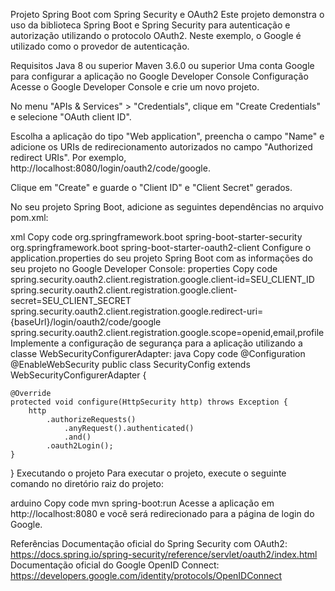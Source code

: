Projeto Spring Boot com Spring Security e OAuth2
Este projeto demonstra o uso da biblioteca Spring Boot e Spring Security para autenticação e autorização utilizando o protocolo OAuth2. Neste exemplo, o Google é utilizado como o provedor de autenticação.

Requisitos
Java 8 ou superior
Maven 3.6.0 ou superior
Uma conta Google para configurar a aplicação no Google Developer Console
Configuração
Acesse o Google Developer Console e crie um novo projeto.

No menu "APIs & Services" > "Credentials", clique em "Create Credentials" e selecione "OAuth client ID".

Escolha a aplicação do tipo "Web application", preencha o campo "Name" e adicione os URIs de redirecionamento autorizados no campo "Authorized redirect URIs". Por exemplo, http://localhost:8080/login/oauth2/code/google.

Clique em "Create" e guarde o "Client ID" e "Client Secret" gerados.

No seu projeto Spring Boot, adicione as seguintes dependências no arquivo pom.xml:

xml
Copy code
<dependency>
<groupId>org.springframework.boot</groupId>
<artifactId>spring-boot-starter-security</artifactId>
</dependency>
<dependency>
<groupId>org.springframework.boot</groupId>
<artifactId>spring-boot-starter-oauth2-client</artifactId>
</dependency>
Configure o application.properties do seu projeto Spring Boot com as informações do seu projeto no Google Developer Console:
properties
Copy code
spring.security.oauth2.client.registration.google.client-id=SEU_CLIENT_ID
spring.security.oauth2.client.registration.google.client-secret=SEU_CLIENT_SECRET
spring.security.oauth2.client.registration.google.redirect-uri={baseUrl}/login/oauth2/code/google
spring.security.oauth2.client.registration.google.scope=openid,email,profile
Implemente a configuração de segurança para a aplicação utilizando a classe WebSecurityConfigurerAdapter:
java
Copy code
@Configuration
@EnableWebSecurity
public class SecurityConfig extends WebSecurityConfigurerAdapter {

    @Override
    protected void configure(HttpSecurity http) throws Exception {
        http
            .authorizeRequests()
                .anyRequest().authenticated()
                .and()
            .oauth2Login();
    }

}
Executando o projeto
Para executar o projeto, execute o seguinte comando no diretório raiz do projeto:

arduino
Copy code
mvn spring-boot:run
Acesse a aplicação em http://localhost:8080 e você será redirecionado para a página de login do Google.

Referências
Documentação oficial do Spring Security com OAuth2: https://docs.spring.io/spring-security/reference/servlet/oauth2/index.html
Documentação oficial do Google OpenID Connect: https://developers.google.com/identity/protocols/OpenIDConnect